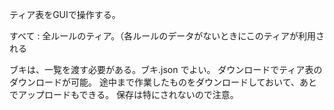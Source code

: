 ティア表をGUIで操作する。

すべて : 全ルールのティア。（各ルールのデータがないときにこのティアが利用される


ブキは、一覧を渡す必要がある。ブキ.json でよい。
ダウンロードでティア表のダウンロードが可能。
途中まで作業したものをダウンロードしておいて、あとでアップロードもできる。
保存は特にされないので注意。